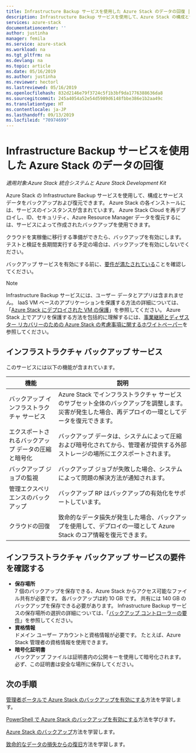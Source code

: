 ```yaml
---
title: Infrastructure Backup サービスを使用した Azure Stack のデータの回復 | Microsoft Docs
description: Infrastructure Backup サービスを使用して、Azure Stack の構成とサービス データをバックアップおよび復元する方法について学習します。
services: azure-stack
documentationcenter: ''
author: justinha
manager: femila
ms.service: azure-stack
ms.workload: na
ms.tgt_pltfrm: na
ms.devlang: na
ms.topic: article
ms.date: 05/16/2019
ms.author: justinha
ms.reviewer: hectorl
ms.lastreviewed: 05/16/2019
ms.openlocfilehash: 832d2146e79f3724c5f1b3bf9da1776388636da8
ms.sourcegitcommit: 245a4054a52e54d5989d6148fbbe386e1b2aa49c
ms.translationtype: HT
ms.contentlocale: ja-JP
ms.lasthandoff: 09/13/2019
ms.locfileid: "70974699"
---
```

# <a name="recover-data-in-azure-stack-with-the-infrastructure-backup-service"></a>Infrastructure Backup サービスを使用した Azure Stack のデータの回復

*適用対象:Azure Stack 統合システムと Azure Stack Development Kit*

Azure Stack の Infrastructure Backup サービスを使用して、構成とサービス データをバックアップおよび復元できます。 Azure Stack の各インストールには、サービスのインスタンスが含まれています。 Azure Stack Cloud を再デプロイし、ID、セキュリティ、Azure Resource Manager データを復元するには、サービスによって作成されたバックアップを使用できます。

クラウドを実稼働に移行する準備ができたら、バックアップを有効にします。 テストと検証を長期間実行する予定の場合は、バックアップを有効にしないでください。

バックアップ サービスを有効にする前に、[要件が満たされている](#verify-requirements-for-the-infrastructure-backup-service)ことを確認してください。

> [!Note]  
> Infrastructure Backup サービスには、ユーザー データとアプリは含まれません。 IaaS VM ベースのアプリケーションを保護する方法の詳細については、「[Azure Stack にデプロイされた VM の保護](../user/azure-stack-manage-vm-protect.md)」を参照してください。 Azure Stack 上でアプリを保護する方法を包括的に理解するには、[事業継続とディザスター リカバリーのための Azure Stack の考慮事項に関するホワイトペーパー](https://aka.ms/azurestackbcdrconsiderationswp)を参照してください。

## <a name="the-infrastructure-backup-service"></a>インフラストラクチャ バックアップ サービス

このサービスには以下の機能が含まれています。

| 機能                                            | 説明                                                                                                                                                |
|----------------------------------------------------|------------------------------------------------------------------------------------------------------------------------------------------------------------|
| バックアップ インフラストラクチャ サービス                     | Azure Stack でインフラストラクチャ サービスのサブセット全体のバックアップを調整します。 災害が発生した場合、再デプロイの一環としてデータを復元できます。 |
| エクスポートされるバックアップ データの圧縮と暗号化 | バックアップ データは、システムによって圧縮および暗号化されてから、管理者が提供する外部ストレージの場所にエクスポートされます。                |
| バックアップ ジョブの監視                              | バックアップ ジョブが失敗した場合、システムによって問題の解決方法が通知されます。                                                                                                |
| 管理エクスペリエンスのバックアップ                       | バックアップ RP はバックアップの有効化をサポートしています。                                                                                                                         |
| クラウドの回復                                     | 致命的なデータ損失が発生した場合、バックアップを使用して、デプロイの一環として Azure Stack のコア情報を復元できます。                                 |

## <a name="verify-requirements-for-the-infrastructure-backup-service"></a>インフラストラクチャ バックアップ サービスの要件を確認する

- **保存場所**  
  7 個のバックアップを保存できる、Azure Stack からアクセス可能なファイル共有が必要です。 各バックアップは約 10 GB です。 共有には 140 GB のバックアップを保存できる必要があります。 Infrastructure Backup サービスの保存場所の選択の詳細については、「[バックアップ コントローラーの要件](azure-stack-backup-reference.md#backup-controller-requirements)」を参照してください。
- **資格情報**  
  ドメイン ユーザー アカウントと資格情報が必要です。 たとえば、Azure Stack 管理者の資格情報を使用できます。
- **暗号化証明書**  
  バックアップ ファイルは証明書内の公開キーを使用して暗号化されます。 必ず、この証明書は安全な場所に保存してください。 


## <a name="next-steps"></a>次の手順

[管理者ポータルで Azure Stack のバックアップを有効にする](azure-stack-backup-enable-backup-console.md)方法を学習します。

[PowerShell で Azure Stack のバックアップを有効にする](azure-stack-backup-enable-backup-powershell.md)方法を学びます。

[Azure Stack のバックアップ](azure-stack-backup-back-up-azure-stack.md)方法を学習します。

[致命的なデータの損失からの復旧](azure-stack-backup-recover-data.md)方法を学習します。
